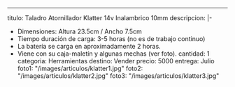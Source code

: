 ---
titulo: Taladro Atornillador Klatter 14v Inalambrico 10mm
descripcion: |-
  - Dimensiones: Altura 23.5cm / Ancho 7.5cm
  - Tiempo duración de carga: 3-5 horas (no es de trabajo continuo)
  - La batería se carga en aproximadamente 2 horas.
  - Viene con su caja-maletín y algunas mechas (ver foto).
cantidad: 1
categoria: Herramientas
destino: Vender
precio: 5000
entrega: Julio
foto1: "/images/articulos/klatter1.jpg"
foto2: "/images/articulos/klatter2.jpg"
foto3: "/images/articulos/klatter3.jpg"
